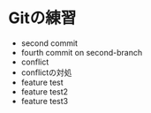 # Gitの練習
- second commit
- fourth commit on second-branch
- conflict
- conflictの対処
- feature test
- feature test2
- feature test3
